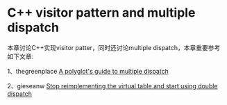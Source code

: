 # C++ visitor pattern and multiple dispatch 

本章讨论C++实现visitor patter，同时还讨论multiple dispatch，本章重要参考如下文章:

1、thegreenplace [A polyglot's guide to multiple dispatch](https://eli.thegreenplace.net/2016/a-polyglots-guide-to-multiple-dispatch/)

2、gieseanw [Stop reimplementing the virtual table and start using double dispatch](https://gieseanw.wordpress.com/2018/12/29/stop-reimplementing-the-virtual-table-and-start-using-double-dispatch/)

